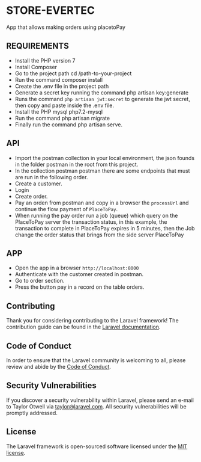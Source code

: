 # STORE-EVERTEC

App that allows making orders using placetoPay

## REQUIREMENTS

- Install the PHP version 7
- Install Composer
- Go to the project path cd /path-to-your-project
- Run the command composer install
- Create the .env file in the project path
- Generate a secret key running the command php artisan key:generate
- Runs the command `php artisan jwt:secret` to generate the jwt secret, then copy and paste inside the .env file.
- Install the PHP mysql php7.2-mysql
- Run the command php artisan migrate
- Finally run the command php artisan serve.

## API

- Import the postman collection in your local environment, the json founds in the folder postman in the root from this project.
- In the collection postman  postman there are some endpoints that must are run in the following order.
- Create a customer.
- Login
- Create order.
- Pay an orden from postman and copy in a browser the `processUrl` and continue the flow payment of `PlaceToPay`.
- When running the pay order run a job (queue) which query on the PlaceToPay server the transaction status, in this example, the transaction to complete in PlaceToPay expires in 5 minutes, then the Job change the order status that brings from the side server PlaceToPay

## APP

- Open the app in a browser `http://localhost:8000`
- Authenticate with the customer created in postman.
- Go to order section.
- Press the button pay in a record on the table orders.

## Contributing

Thank you for considering contributing to the Laravel framework! The contribution guide can be found in the [Laravel documentation](https://laravel.com/docs/contributions).

## Code of Conduct

In order to ensure that the Laravel community is welcoming to all, please review and abide by the [Code of Conduct](https://laravel.com/docs/contributions#code-of-conduct).

## Security Vulnerabilities

If you discover a security vulnerability within Laravel, please send an e-mail to Taylor Otwell via [taylor@laravel.com](mailto:taylor@laravel.com). All security vulnerabilities will be promptly addressed.

## License

The Laravel framework is open-sourced software licensed under the [MIT license](https://opensource.org/licenses/MIT).
